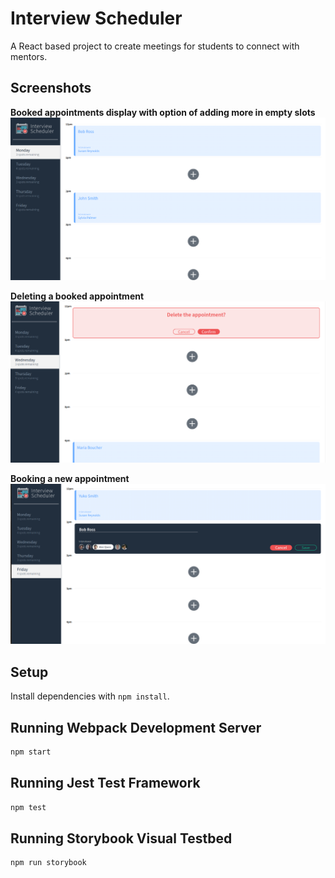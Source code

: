# Interview Scheduler

A React based project to create meetings for students to connect with mentors.

## Screenshots

**Booked appointments display with option of adding more in empty slots**
![Booked appointments display with option of adding more in empty slots](https://github.com/Yiusifer/scheduler/blob/master/docs/appointments.png?raw=true)

**Deleting a booked appointment**
![Deleting a booked appointment](https://github.com/Yiusifer/scheduler/blob/master/docs/deleteAppointment.png?raw=true)

**Booking a new appointment**
![Booking a new appointment](https://github.com/Yiusifer/scheduler/blob/master/docs/newAppointment.png?raw=true)

## Setup

Install dependencies with `npm install`.

## Running Webpack Development Server

```sh
npm start
```

## Running Jest Test Framework

```sh
npm test
```

## Running Storybook Visual Testbed

```sh
npm run storybook
```
